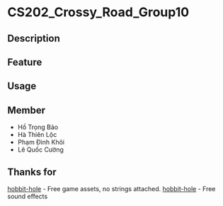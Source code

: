 # CS202_Crossy_Road_Group10

## Description

## Feature

## Usage

## Member
- Hồ Trọng Bảo
- Hà Thiên Lộc
- Phạm Đình Khôi
- Lê Quốc Cường

## Thanks for
<a href="https://www.kenney.nl/" title="Kenney">hobbit-hole</a> - Free game assets, no strings attached.
<a href="https://www.zapsplat.com/" title="Zapsplat">hobbit-hole</a> - Free sound effects
